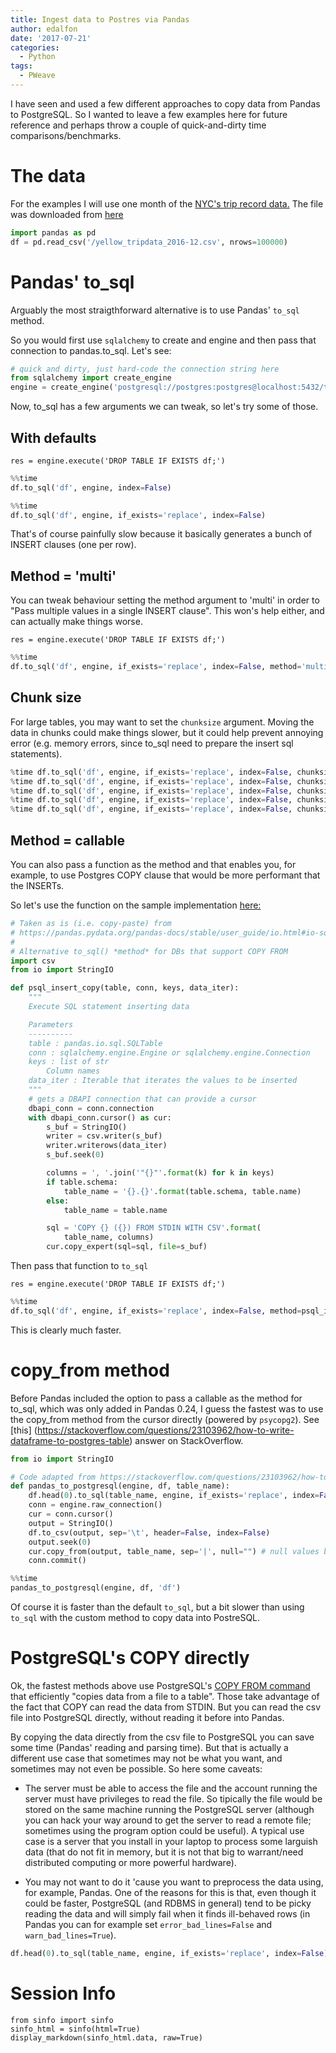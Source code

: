 ```yaml
---
title: Ingest data to Postres via Pandas
author: edalfon
date: '2017-07-21'
categories:
  - Python
tags:
  - PWeave
---
```


I have seen and used a few different approaches to copy data from Pandas to
PostgreSQL. So I wanted to leave a few examples here for future reference and
perhaps throw a couple of quick-and-dirty time comparisons/benchmarks.

# The data

For the examples I will use one month of the
[NYC's trip record data.](https://www1.nyc.gov/site/tlc/about/tlc-trip-record-data.page)
The file was downloaded from
[here](https://s3.amazonaws.com/nyc-tlc/trip+data/yellow_tripdata_2016-12.csv)

```python
import pandas as pd
df = pd.read_csv('/yellow_tripdata_2016-12.csv', nrows=100000)
```

# Pandas' to_sql

Arguably the most straigthforward alternative is to use Pandas' `to_sql`
method.

So you would first use `sqlalchemy` to create and engine and then pass that
connection to pandas.to_sql. Let's see:

```python
# quick and dirty, just hard-code the connection string here
from sqlalchemy import create_engine
engine = create_engine('postgresql://postgres:postgres@localhost:5432/testdb')
```

Now, to_sql has a few arguments we can tweak, so let's try some of those.

## With defaults

```python, echo=False
res = engine.execute('DROP TABLE IF EXISTS df;')
```

```python
%%time
df.to_sql('df', engine, index=False)
```

```python
%%time
df.to_sql('df', engine, if_exists='replace', index=False)
```

That's of course painfully slow because it basically generates a bunch of
INSERT clauses (one per row).

## Method = 'multi'

You can tweak behaviour setting the method argument to 'multi' in order to
"Pass multiple values in a single INSERT clause". This won's help either, and
can actually make things worse.

```python, echo=False
res = engine.execute('DROP TABLE IF EXISTS df;')
```
```python
%%time
df.to_sql('df', engine, if_exists='replace', index=False, method='multi')
```

## Chunk size

For large tables, you may want to set the `chunksize` argument.
Moving the data in chunks could make things slower, but it could help prevent
annoying error (e.g. memory errors, since to_sql need to prepare the insert sql
statements).

```python
%time df.to_sql('df', engine, if_exists='replace', index=False, chunksize=10000)
%time df.to_sql('df', engine, if_exists='replace', index=False, chunksize=100000)
%time df.to_sql('df', engine, if_exists='replace', index=False, chunksize=500000)
%time df.to_sql('df', engine, if_exists='replace', index=False, chunksize=1000000)
%time df.to_sql('df', engine, if_exists='replace', index=False, chunksize=5000000)
```

## Method = callable

You can also pass a function as the method and that enables you, for example,
to use Postgres COPY clause that would be more performant that the INSERTs.

So let's use the function on the sample implementation
[here:](https://pandas.pydata.org/pandas-docs/stable/user_guide/io.html#io-sql-method)

```python
# Taken as is (i.e. copy-paste) from
# https://pandas.pydata.org/pandas-docs/stable/user_guide/io.html#io-sql-method
#
# Alternative to_sql() *method* for DBs that support COPY FROM
import csv
from io import StringIO

def psql_insert_copy(table, conn, keys, data_iter):
    """
    Execute SQL statement inserting data

    Parameters
    ----------
    table : pandas.io.sql.SQLTable
    conn : sqlalchemy.engine.Engine or sqlalchemy.engine.Connection
    keys : list of str
        Column names
    data_iter : Iterable that iterates the values to be inserted
    """
    # gets a DBAPI connection that can provide a cursor
    dbapi_conn = conn.connection
    with dbapi_conn.cursor() as cur:
        s_buf = StringIO()
        writer = csv.writer(s_buf)
        writer.writerows(data_iter)
        s_buf.seek(0)

        columns = ', '.join('"{}"'.format(k) for k in keys)
        if table.schema:
            table_name = '{}.{}'.format(table.schema, table.name)
        else:
            table_name = table.name

        sql = 'COPY {} ({}) FROM STDIN WITH CSV'.format(
            table_name, columns)
        cur.copy_expert(sql=sql, file=s_buf)
```

Then pass that function to `to_sql`

```python, echo=False
res = engine.execute('DROP TABLE IF EXISTS df;')
```
```python
%%time
df.to_sql('df', engine, if_exists='replace', index=False, method=psql_insert_copy)
```

This is clearly much faster.

# copy_from method

Before Pandas included the option to pass a callable as the method for to_sql,
which was only added in Pandas 0.24, I guess the fastest was to use the
copy_from method from the cursor directly (powered by `psycopg2`). See [this]
(https://stackoverflow.com/questions/23103962/how-to-write-dataframe-to-postgres-table)
answer on StackOverflow.

```python
from io import StringIO

# Code adapted from https://stackoverflow.com/questions/23103962/how-to-write-dataframe-to-postgres-table
def pandas_to_postgresql(engine, df, table_name):
    df.head(0).to_sql(table_name, engine, if_exists='replace', index=False)
    conn = engine.raw_connection()
    cur = conn.cursor()
    output = StringIO()
    df.to_csv(output, sep='\t', header=False, index=False)
    output.seek(0)
    cur.copy_from(output, table_name, sep='|', null="") # null values become ''
    conn.commit()
```

```python
%%time
pandas_to_postgresql(engine, df, 'df')
```

Of course it is faster than the default `to_sql`, but a bit slower than
using `to_sql` with the custom method to copy data into PostreSQL.

# PostgreSQL's COPY directly

Ok, the fastest methods above use PostgreSQL's
[COPY FROM command](https://www.postgresql.org/docs/current/sql-copy.html)
that efficiently "copies data from a file to a table". Those take advantage of
the fact that COPY can read the data from STDIN. But you can read the csv
file into PostgreSQL directly, without reading it before into Pandas.

By copying the data directly from the csv file to PostgreSQL you can save some
time (Pandas' reading and parsing time). But that is actually a different use
case that sometimes may not be what you want, and sometimes may not even be
possible. So here some caveats:

- The server must be able to access the file and the account running the server
  must have privileges to read the file. So tipically the file would be stored
  on the same machine running the PostgreSQL server (although you can hack your
  way around to get the server to read a remote file; sometimes using the
  program option could be useful). A typical use case is a server that you
  install in your laptop to process some larguish data (that do not fit in
  memory, but it is not that big to warrant/need distributed computing or more
  powerful hardware).

- You may not want to do it 'cause you want to preprocess the data using,
  for example, Pandas. One of the reasons for this is that, even though it could
  be faster, PostgreSQL (and RDBMS in general) tend to be picky reading the
  data and will simply fail when it finds ill-behaved rows (in Pandas you can
  for example set `error_bad_lines=False` and `warn_bad_lines=True`).


```python
df.head(0).to_sql(table_name, engine, if_exists='replace', index=False)

```

# Session Info
```python, results='verbatim'
from sinfo import sinfo
sinfo_html = sinfo(html=True)
display_markdown(sinfo_html.data, raw=True)
```
